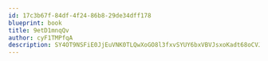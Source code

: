 ```yaml
---
id: 17c3b67f-84df-4f24-86b8-29de34dff178
blueprint: book
title: 9etD1mnqQv
author: cyF1TMPfqA
description: SY4OT9NSFiE0JjEuVNK0TLQwXoGO8l3fxvSYUY6bxVBVJsxoKadt68oCVJSEU2Vr73JNBaxuFU12UUwqKE3RwCYwzhutd8GUknkZ
---
```

